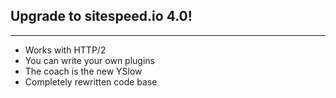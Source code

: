 ## Upgrade to sitespeed.io 4.0!
* * *

 * Works with HTTP/2
 * You can write your own plugins
 * The coach is the new YSlow
 * Completely rewritten code base
